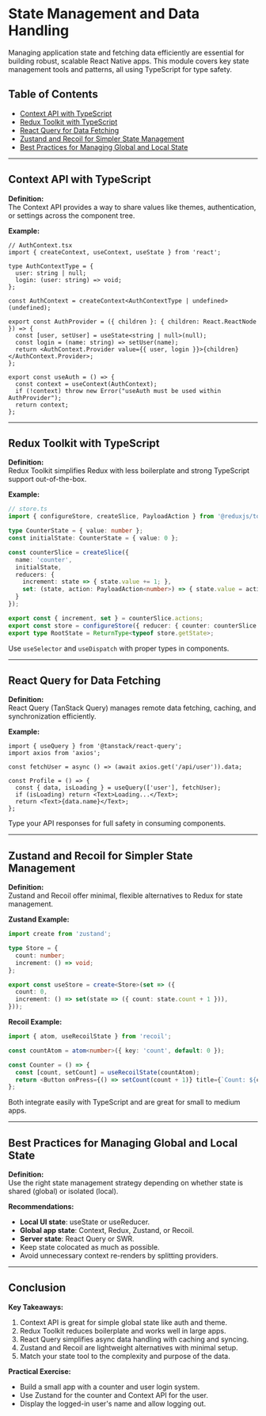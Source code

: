 
# State Management and Data Handling

Managing application state and fetching data efficiently are essential for building robust, scalable React Native apps. This module covers key state management tools and patterns, all using TypeScript for type safety.

## Table of Contents
- [Context API with TypeScript](#context-api-with-typescript)
- [Redux Toolkit with TypeScript](#redux-toolkit-with-typescript)
- [React Query for Data Fetching](#react-query-for-data-fetching)
- [Zustand and Recoil for Simpler State Management](#zustand-and-recoil-for-simpler-state-management)
- [Best Practices for Managing Global and Local State](#best-practices-for-managing-global-and-local-state)

---

## Context API with TypeScript

**Definition:**  
The Context API provides a way to share values like themes, authentication, or settings across the component tree.

**Example:**

```tsx
// AuthContext.tsx
import { createContext, useContext, useState } from 'react';

type AuthContextType = {
  user: string | null;
  login: (user: string) => void;
};

const AuthContext = createContext<AuthContextType | undefined>(undefined);

export const AuthProvider = ({ children }: { children: React.ReactNode }) => {
  const [user, setUser] = useState<string | null>(null);
  const login = (name: string) => setUser(name);
  return <AuthContext.Provider value={{ user, login }}>{children}</AuthContext.Provider>;
};

export const useAuth = () => {
  const context = useContext(AuthContext);
  if (!context) throw new Error("useAuth must be used within AuthProvider");
  return context;
};
```

---

## Redux Toolkit with TypeScript

**Definition:**  
Redux Toolkit simplifies Redux with less boilerplate and strong TypeScript support out-of-the-box.

**Example:**

```ts
// store.ts
import { configureStore, createSlice, PayloadAction } from '@reduxjs/toolkit';

type CounterState = { value: number };
const initialState: CounterState = { value: 0 };

const counterSlice = createSlice({
  name: 'counter',
  initialState,
  reducers: {
    increment: state => { state.value += 1; },
    set: (state, action: PayloadAction<number>) => { state.value = action.payload; }
  }
});

export const { increment, set } = counterSlice.actions;
export const store = configureStore({ reducer: { counter: counterSlice.reducer } });
export type RootState = ReturnType<typeof store.getState>;
```

Use `useSelector` and `useDispatch` with proper types in components.

---

## React Query for Data Fetching

**Definition:**  
React Query (TanStack Query) manages remote data fetching, caching, and synchronization efficiently.

**Example:**

```tsx
import { useQuery } from '@tanstack/react-query';
import axios from 'axios';

const fetchUser = async () => (await axios.get('/api/user')).data;

const Profile = () => {
  const { data, isLoading } = useQuery(['user'], fetchUser);
  if (isLoading) return <Text>Loading...</Text>;
  return <Text>{data.name}</Text>;
};
```

Type your API responses for full safety in consuming components.

---

## Zustand and Recoil for Simpler State Management

**Definition:**  
Zustand and Recoil offer minimal, flexible alternatives to Redux for state management.

**Zustand Example:**

```ts
import create from 'zustand';

type Store = {
  count: number;
  increment: () => void;
};

export const useStore = create<Store>(set => ({
  count: 0,
  increment: () => set(state => ({ count: state.count + 1 })),
}));
```

**Recoil Example:**

```ts
import { atom, useRecoilState } from 'recoil';

const countAtom = atom<number>({ key: 'count', default: 0 });

const Counter = () => {
  const [count, setCount] = useRecoilState(countAtom);
  return <Button onPress={() => setCount(count + 1)} title={`Count: ${count}`} />;
};
```

Both integrate easily with TypeScript and are great for small to medium apps.

---

## Best Practices for Managing Global and Local State

**Definition:**  
Use the right state management strategy depending on whether state is shared (global) or isolated (local).

**Recommendations:**

- **Local UI state**: useState or useReducer.
- **Global app state**: Context, Redux, Zustand, or Recoil.
- **Server state**: React Query or SWR.
- Keep state colocated as much as possible.
- Avoid unnecessary context re-renders by splitting providers.

---

## Conclusion

**Key Takeaways:**
1. Context API is great for simple global state like auth and theme.
2. Redux Toolkit reduces boilerplate and works well in large apps.
3. React Query simplifies async data handling with caching and syncing.
4. Zustand and Recoil are lightweight alternatives with minimal setup.
5. Match your state tool to the complexity and purpose of the data.

**Practical Exercise:**
- Build a small app with a counter and user login system.
- Use Zustand for the counter and Context API for the user.
- Display the logged-in user's name and allow logging out.
